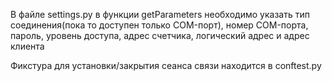 В файле settings.py в функции getParameters необходимо указать тип соединения(пока то доступен только COM-порт), номер COM-порта, пароль, уровень доступа, адрес счетчика, логический адрес и адрес клиента

Фикстура для установки/закрытия сеанса связи находится в conftest.py
